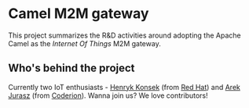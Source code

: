 # Camel M2M gateway

This project summarizes the R&D activities around adopting the Apache Camel as the *Internet Of Things* M2M
gateway.

## Who's behind the project

Currently two IoT enthusiasts - [Henryk Konsek](https://twitter.com/hekonsek) (from [Red Hat](http://redhat.com)) and
[Arek Jurasz](https://twitter.com/arekjurasz) (from [Coderion](http://coderion.pl)). Wanna join us? We love
contributors!